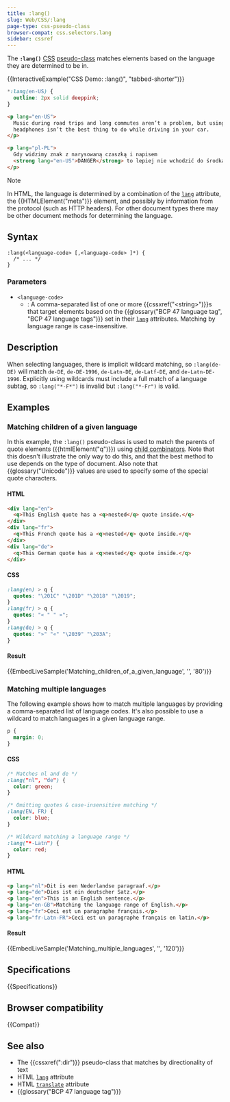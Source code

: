 ```yaml
---
title: :lang()
slug: Web/CSS/:lang
page-type: css-pseudo-class
browser-compat: css.selectors.lang
sidebar: cssref
---
```


The **`:lang()`** [CSS](/en-US/docs/Web/CSS) [pseudo-class](/en-US/docs/Web/CSS/Reference/Selectors/Pseudo-classes) matches elements based on the language they are determined to be in.

{{InteractiveExample("CSS Demo: :lang()", "tabbed-shorter")}}

```css interactive-example
*:lang(en-US) {
  outline: 2px solid deeppink;
}
```

```html interactive-example
<p lang="en-US">
  Music during road trips and long commutes aren’t a problem, but using
  headphones isn’t the best thing to do while driving in your car.
</p>

<p lang="pl-PL">
  Gdy widzimy znak z narysowaną czaszką i napisem
  <strong lang="en-US">DANGER</strong> to lepiej nie wchodzić do środka.
</p>
```

> [!NOTE]
> In HTML, the language is determined by a combination of the [`lang`](/en-US/docs/Web/HTML/Reference/Global_attributes/lang) attribute, the {{HTMLElement("meta")}} element, and possibly by information from the protocol (such as HTTP headers). For other document types there may be other document methods for determining the language.

## Syntax

```plain
:lang(<language-code> [,<language-code> ]*) {
  /* ... */
}
```

### Parameters

- `<language-code>`
  - : A comma-separated list of one or more {{cssxref("&lt;string&gt;")}}s that target elements based on the {{glossary("BCP 47 language tag", "BCP 47 language tags")}} set in their [`lang`](/en-US/docs/Web/HTML/Reference/Global_attributes/lang) attributes.
    Matching by language range is case-insensitive.

## Description

When selecting languages, there is implicit wildcard matching, so `:lang(de-DE)` will match `de-DE`, `de-DE-1996`, `de-Latn-DE`, `de-Latf-DE`, and `de-Latn-DE-1996`.
Explicitly using wildcards must include a full match of a language subtag, so `:lang("*-F*")` is invalid but `:lang("*-Fr")` is valid.

## Examples

### Matching children of a given language

In this example, the `:lang()` pseudo-class is used to match the parents of quote elements ({{htmlElement("q")}}) using [child combinators](/en-US/docs/Web/CSS/Reference/Selectors/Child_combinator). Note that this doesn't illustrate the only way to do this, and that the best method to use depends on the type of document. Also note that {{glossary("Unicode")}} values are used to specify some of the special quote characters.

#### HTML

```html
<div lang="en">
  <q>This English quote has a <q>nested</q> quote inside.</q>
</div>
<div lang="fr">
  <q>This French quote has a <q>nested</q> quote inside.</q>
</div>
<div lang="de">
  <q>This German quote has a <q>nested</q> quote inside.</q>
</div>
```

#### CSS

```css
:lang(en) > q {
  quotes: "\201C" "\201D" "\2018" "\2019";
}
:lang(fr) > q {
  quotes: "« " " »";
}
:lang(de) > q {
  quotes: "»" "«" "\2039" "\203A";
}
```

#### Result

{{EmbedLiveSample('Matching_children_of_a_given_language', '', '80')}}

### Matching multiple languages

The following example shows how to match multiple languages by providing a comma-separated list of language codes.
It's also possible to use a wildcard to match languages in a given language range.

```css hidden
p {
  margin: 0;
}
```

#### CSS

```css
/* Matches nl and de */
:lang("nl", "de") {
  color: green;
}

/* Omitting quotes & case-insensitive matching */
:lang(EN, FR) {
  color: blue;
}

/* Wildcard matching a language range */
:lang("*-Latn") {
  color: red;
}
```

#### HTML

```html
<p lang="nl">Dit is een Nederlandse paragraaf.</p>
<p lang="de">Dies ist ein deutscher Satz.</p>
<p lang="en">This is an English sentence.</p>
<p lang="en-GB">Matching the language range of English.</p>
<p lang="fr">Ceci est un paragraphe français.</p>
<p lang="fr-Latn-FR">Ceci est un paragraphe français en latin.</p>
```

#### Result

{{EmbedLiveSample('Matching_multiple_languages', '', '120')}}

## Specifications

{{Specifications}}

## Browser compatibility

{{Compat}}

## See also

- The {{cssxref(":dir")}} pseudo-class that matches by directionality of text
- HTML [`lang`](/en-US/docs/Web/HTML/Reference/Global_attributes/lang) attribute
- HTML [`translate`](/en-US/docs/Web/HTML/Reference/Global_attributes/translate) attribute
- {{glossary("BCP 47 language tag")}}
